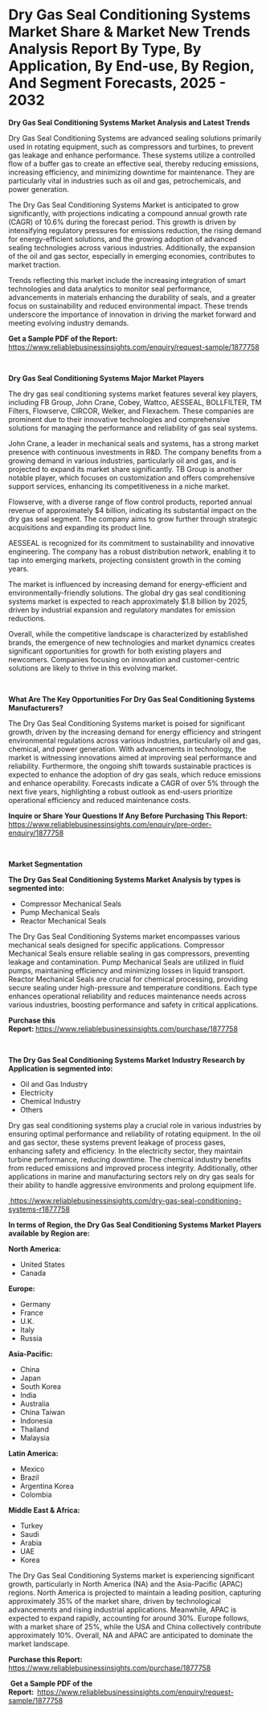 <p><h1>Dry Gas Seal Conditioning Systems Market Share & Market New Trends Analysis Report By Type, By Application, By End-use, By Region, And Segment Forecasts, 2025 - 2032</h1></p><p><strong>Dry Gas Seal Conditioning Systems Market Analysis and Latest Trends</strong></p>
<p><p>Dry Gas Seal Conditioning Systems are advanced sealing solutions primarily used in rotating equipment, such as compressors and turbines, to prevent gas leakage and enhance performance. These systems utilize a controlled flow of a buffer gas to create an effective seal, thereby reducing emissions, increasing efficiency, and minimizing downtime for maintenance. They are particularly vital in industries such as oil and gas, petrochemicals, and power generation.</p><p>The Dry Gas Seal Conditioning Systems Market is anticipated to grow significantly, with projections indicating a compound annual growth rate (CAGR) of 10.6% during the forecast period. This growth is driven by intensifying regulatory pressures for emissions reduction, the rising demand for energy-efficient solutions, and the growing adoption of advanced sealing technologies across various industries. Additionally, the expansion of the oil and gas sector, especially in emerging economies, contributes to market traction.</p><p>Trends reflecting this market include the increasing integration of smart technologies and data analytics to monitor seal performance, advancements in materials enhancing the durability of seals, and a greater focus on sustainability and reduced environmental impact. These trends underscore the importance of innovation in driving the market forward and meeting evolving industry demands.</p></p>
<p><strong>Get a Sample PDF of the Report:&nbsp;</strong> <a href="https://www.reliablebusinessinsights.com/enquiry/request-sample/1877758?utm_campaign=3116&utm_medium=2&utm_source=Github&utm_content=ia&utm_term=12042025&utm_id=dry-gas-seal-conditioning-systems">https://www.reliablebusinessinsights.com/enquiry/request-sample/1877758</a></p>
<p>&nbsp;</p>
<p><strong>Dry Gas Seal Conditioning Systems Major Market Players</strong></p>
<p><p>The dry gas seal conditioning systems market features several key players, including FB Group, John Crane, Cobey, Wattco, AESSEAL, BOLLFILTER, TM Filters, Flowserve, CIRCOR, Welker, and Flexachem. These companies are prominent due to their innovative technologies and comprehensive solutions for managing the performance and reliability of gas seal systems.</p><p>John Crane, a leader in mechanical seals and systems, has a strong market presence with continuous investments in R&D. The company benefits from a growing demand in various industries, particularly oil and gas, and is projected to expand its market share significantly. TB Group is another notable player, which focuses on customization and offers comprehensive support services, enhancing its competitiveness in a niche market.</p><p>Flowserve, with a diverse range of flow control products, reported annual revenue of approximately $4 billion, indicating its substantial impact on the dry gas seal segment. The company aims to grow further through strategic acquisitions and expanding its product line.</p><p>AESSEAL is recognized for its commitment to sustainability and innovative engineering. The company has a robust distribution network, enabling it to tap into emerging markets, projecting consistent growth in the coming years.</p><p>The market is influenced by increasing demand for energy-efficient and environmentally-friendly solutions. The global dry gas seal conditioning systems market is expected to reach approximately $1.8 billion by 2025, driven by industrial expansion and regulatory mandates for emission reductions.</p><p>Overall, while the competitive landscape is characterized by established brands, the emergence of new technologies and market dynamics creates significant opportunities for growth for both existing players and newcomers. Companies focusing on innovation and customer-centric solutions are likely to thrive in this evolving market.</p></p>
<p>&nbsp;</p>
<p><strong>What Are The Key Opportunities For Dry Gas Seal Conditioning Systems Manufacturers?</strong></p>
<p><p>The Dry Gas Seal Conditioning Systems market is poised for significant growth, driven by the increasing demand for energy efficiency and stringent environmental regulations across various industries, particularly oil and gas, chemical, and power generation. With advancements in technology, the market is witnessing innovations aimed at improving seal performance and reliability. Furthermore, the ongoing shift towards sustainable practices is expected to enhance the adoption of dry gas seals, which reduce emissions and enhance operability. Forecasts indicate a CAGR of over 5% through the next five years, highlighting a robust outlook as end-users prioritize operational efficiency and reduced maintenance costs.</p></p>
<p><strong>Inquire or Share Your Questions If Any Before Purchasing This Report:</strong> <a href="https://www.reliablebusinessinsights.com/enquiry/pre-order-enquiry/1877758?utm_campaign=3116&utm_medium=2&utm_source=Github&utm_content=ia&utm_term=12042025&utm_id=dry-gas-seal-conditioning-systems">https://www.reliablebusinessinsights.com/enquiry/pre-order-enquiry/1877758</a></p>
<p>&nbsp;</p>
<p><strong>Market Segmentation</strong></p>
<p><strong>The Dry Gas Seal Conditioning Systems Market Analysis by types is segmented into:</strong></p>
<p><ul><li>Compressor Mechanical Seals</li><li>Pump Mechanical Seals</li><li>Reactor Mechanical Seals</li></ul></p>
<p><p>The Dry Gas Seal Conditioning Systems market encompasses various mechanical seals designed for specific applications. Compressor Mechanical Seals ensure reliable sealing in gas compressors, preventing leakage and contamination. Pump Mechanical Seals are utilized in fluid pumps, maintaining efficiency and minimizing losses in liquid transport. Reactor Mechanical Seals are crucial for chemical processing, providing secure sealing under high-pressure and temperature conditions. Each type enhances operational reliability and reduces maintenance needs across various industries, boosting performance and safety in critical applications.</p></p>
<p><strong>Purchase this Report:&nbsp;</strong><a href="https://www.reliablebusinessinsights.com/purchase/1877758?utm_campaign=3116&utm_medium=2&utm_source=Github&utm_content=ia&utm_term=12042025&utm_id=dry-gas-seal-conditioning-systems">https://www.reliablebusinessinsights.com/purchase/1877758</a></p>
<p>&nbsp;</p>
<p><strong>The Dry Gas Seal Conditioning Systems Market Industry Research by Application is segmented into:</strong></p>
<p><ul><li>Oil and Gas Industry</li><li>Electricity</li><li>Chemical Industry</li><li>Others</li></ul></p>
<p><p>Dry gas seal conditioning systems play a crucial role in various industries by ensuring optimal performance and reliability of rotating equipment. In the oil and gas sector, these systems prevent leakage of process gases, enhancing safety and efficiency. In the electricity sector, they maintain turbine performance, reducing downtime. The chemical industry benefits from reduced emissions and improved process integrity. Additionally, other applications in marine and manufacturing sectors rely on dry gas seals for their ability to handle aggressive environments and prolong equipment life.</p></p>
<p><a href="https://www.reliablebusinessinsights.com/dry-gas-seal-conditioning-systems-r1877758?utm_campaign=3116&utm_medium=2&utm_source=Github&utm_content=ia&utm_term=12042025&utm_id=dry-gas-seal-conditioning-systems">&nbsp;https://www.reliablebusinessinsights.com/dry-gas-seal-conditioning-systems-r1877758</a></p>
<p><strong>In terms of Region, the Dry Gas Seal Conditioning Systems Market Players available by Region are:</strong></p>
<p>
    <p> <strong> North America: </strong>
        <ul>
            <li>United States</li>
            <li>Canada</li>
        </ul>
        </p> 
    <p> <strong> Europe: </strong>
        <ul>
            <li>Germany</li>
            <li>France</li>
            <li>U.K.</li>
            <li>Italy</li>
            <li>Russia</li>
        </ul>
        </p> 
    <p> <strong> Asia-Pacific: </strong>
        <ul>
            <li>China</li>
            <li>Japan</li>
            <li>South Korea</li>
            <li>India</li>
            <li>Australia</li>
            <li>China Taiwan</li>
            <li>Indonesia</li>
            <li>Thailand</li>
            <li>Malaysia</li>
        </ul>
        </p> 
    <p> <strong> Latin America: </strong>
        <ul>
            <li>Mexico</li>
            <li>Brazil</li>
            <li>Argentina Korea</li>
            <li>Colombia</li>
        </ul>
        </p> 
    <p> <strong> Middle East & Africa: </strong>
        <ul>
            <li>Turkey</li>
            <li>Saudi</li>
            <li>Arabia</li>
            <li>UAE</li>
            <li>Korea</li>
        </ul>
    </p>
    </p>
<p><p>The Dry Gas Seal Conditioning Systems market is experiencing significant growth, particularly in North America (NA) and the Asia-Pacific (APAC) regions. North America is projected to maintain a leading position, capturing approximately 35% of the market share, driven by technological advancements and rising industrial applications. Meanwhile, APAC is expected to expand rapidly, accounting for around 30%. Europe follows, with a market share of 25%, while the USA and China collectively contribute approximately 10%. Overall, NA and APAC are anticipated to dominate the market landscape.</p></p>
<p><strong>Purchase this Report: </strong><a href="https://www.reliablebusinessinsights.com/purchase/1877758?utm_campaign=3116&utm_medium=2&utm_source=Github&utm_content=ia&utm_term=12042025&utm_id=dry-gas-seal-conditioning-systems">https://www.reliablebusinessinsights.com/purchase/1877758</a></p>
<p>&nbsp;<strong>Get a Sample PDF of the Report:&nbsp;&nbsp;</strong><a href="https://www.reliablebusinessinsights.com/enquiry/request-sample/1877758?utm_campaign=3116&utm_medium=2&utm_source=Github&utm_content=ia&utm_term=12042025&utm_id=dry-gas-seal-conditioning-systems">https://www.reliablebusinessinsights.com/enquiry/request-sample/1877758</a></p>
<p><strong></strong></p>
<p><p></p><p></p><p></p></p>